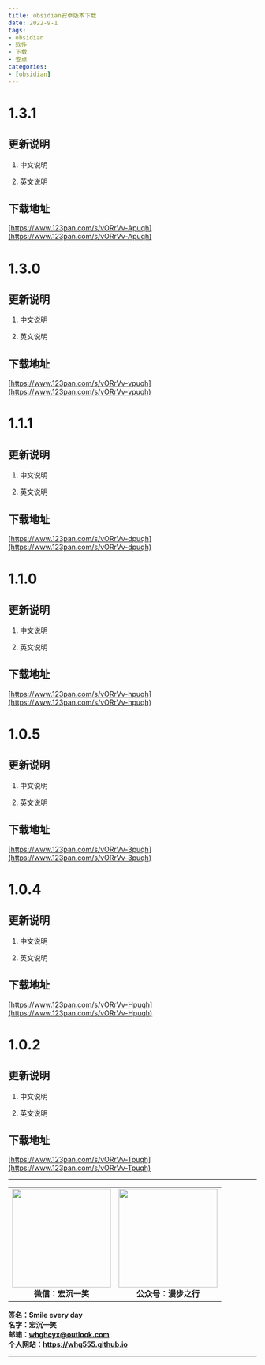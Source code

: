 ```yaml
---
title: obsidian安卓版本下载
date: 2022-9-1
tags: 
- obsidian
- 软件
- 下载
- 安卓
categories:
- [obsidian]
---
```

# 1.3.1 #
## 更新说明
1. 中文说明


2. 英文说明


## 下载地址
[https://www.123pan.com/s/vORrVv-Apuqh](https://www.123pan.com/s/vORrVv-Apuqh)

# 1.3.0
## 更新说明
1. 中文说明


2. 英文说明


## 下载地址
[https://www.123pan.com/s/vORrVv-vpuqh](https://www.123pan.com/s/vORrVv-vpuqh)
# 1.1.1
## 更新说明
1. 中文说明


2. 英文说明


## 下载地址
[https://www.123pan.com/s/vORrVv-dpuqh](https://www.123pan.com/s/vORrVv-dpuqh)
# 1.1.0
## 更新说明
1. 中文说明


2. 英文说明


## 下载地址
[https://www.123pan.com/s/vORrVv-hpuqh](https://www.123pan.com/s/vORrVv-hpuqh)
# 1.0.5
## 更新说明
1. 中文说明


2. 英文说明


## 下载地址
[https://www.123pan.com/s/vORrVv-3puqh](https://www.123pan.com/s/vORrVv-3puqh)
# 1.0.4
## 更新说明
1. 中文说明


2. 英文说明


## 下载地址
[https://www.123pan.com/s/vORrVv-Hpuqh](https://www.123pan.com/s/vORrVv-Hpuqh)
# 1.0.2
## 更新说明
1. 中文说明


2. 英文说明


## 下载地址
[https://www.123pan.com/s/vORrVv-Tpuqh](https://www.123pan.com/s/vORrVv-Tpuqh)

---
<center>
<table>
    <tr>
        <td >
            <center>
                <img src="https://i.loli.net/2020/01/08/CJz85Sbal6M7EOV.png" width="200"/>
            </center>
            <center style="font-weight:900">
                微信：宏沉一笑
            </center>
        </td>
        <td >
            <center>
                <img src="https://i.loli.net/2020/01/08/veq2DSphHME9KPV.jpg" width="200"/>
            </center>
            <center style="font-weight:900">
                公众号：漫步之行
            </center>
        </td>
    </tr>
</table>
</center>


**签名：Smile every day**    
**名字：宏沉一笑**   
**邮箱：whghcyx@outlook.com**  
**个人网站：https://whg555.github.io**  

---